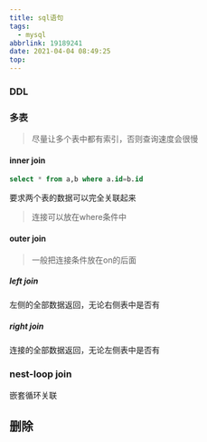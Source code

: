 ```yaml
---
title: sql语句
tags:
  - mysql
abbrlink: 19189241
date: 2021-04-04 08:49:25
top:
---
```


### DDL

### 多表

> 尽量让多个表中都有索引，否则查询速度会很慢

#### inner join

```sql
select * from a,b where a.id=b.id
```

要求两个表的数据可以完全关联起来

> 连接可以放在where条件中

#### outer join

> 一般把连接条件放在on的后面

##### left join

左侧的全部数据返回，无论右侧表中是否有

##### right join

连接的全部数据返回，无论左侧表中是否有

### nest-loop join

嵌套循环关联

## 删除



